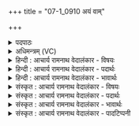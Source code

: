 +++
title = "07-1_0910 अयं वाम्"

+++
<details><summary>पदपाठः</summary>

अ꣣य꣢म्। वा꣣म्। मित्रा। मि। त्रा। वरुणा। सुतः꣢। सो꣡मः꣢꣯। ऋ꣣तावृधा। ऋत। वृधा। म꣡म꣢꣯। इत्। इ꣣ह꣢। श्रु꣣तम् ह꣡व꣢꣯म्। ९१०।
</details>

<details><summary>अधिमन्त्रम् (VC)</summary>

- मित्रावरुणौ
- गृत्समदः शौनकः
- गायत्री
- षड्जः
</details>

<details><summary>हिन्दी : आचार्य रामनाथ वेदालंकार - विषयः</summary>

प्रथम ऋचा में आत्मा और मन तथा राष्ट्रपति और प्रधानमन्त्री का विषय कहते हैं।
</details>

<details><summary>हिन्दी : आचार्य रामनाथ वेदालंकार - पदार्थः</summary>

पदार्थान्वयभाषाः -  प्रथम—आत्मा और मन के पक्ष में। हे (ऋतावृधा) सत्य को बढ़ानेवाले (मित्रावरुणा) आत्मा और मन ! (वाम्) तुम दोनों के लिए (अयम्) यह (सोमः) ज्ञान एवं कर्म का रस (सुतः) अभिषुत है। तुम दोनों (इह) यहाँ (मम) मेरे (हवम्) उद्बोधन को (श्रुतम्) सुनो ॥ द्वितीय—राजा और प्रधानमन्त्री के पक्ष में। हे (ऋतावृधा) न्याय को बढ़ानेवाले (मित्रावरुणा) राजा और प्रधानमन्त्री ! (वाम्) तुम दोनों के लिए (अयम्) यह (सोमः) राजकर (सुतः) अर्पित है। तुम दोनों (इह) इस राष्ट्र में (मम) मेरे (हवम्) राष्ट्रोन्नति के आह्वान को (श्रुतम्) सुनो ॥१॥ यहाँ श्लेषालङ्कार है ॥१॥
</details>

<details><summary>हिन्दी : आचार्य रामनाथ वेदालंकार - भावार्थः</summary>

भावार्थभाषाः -  मनुष्यों को चाहिए कि अपने आत्मा और मन को उद्बोधन देकर सब प्रकार का उत्कर्ष सिद्ध करें। इसीप्रकार राजा और प्रधानमन्त्री का कर्तव्य है कि वे प्रजाओं से राजकर लेकर प्रजा के हित के लिए उसे व्यय करें ॥१॥
</details>

<details><summary>संस्कृत : आचार्य रामनाथ वेदालंकार - विषयः</summary>

तत्रादौ आत्ममनसोर्नृपतिप्रधानमन्त्रिणोश्च विषयमाह।
</details>

<details><summary>संस्कृत : आचार्य रामनाथ वेदालंकार - पदार्थः</summary>

पदार्थान्वयभाषाः -  प्रथमः—आत्ममनःपक्षे। हे (ऋतावृधा) सत्यस्य वर्धकौ (मित्रावरुणा) आत्ममनसी। (वाम्) युवाभ्याम् (अयम्) एषः (सोमः) ज्ञानकर्मरसः (सुतः) अभिषुतः अस्ति। युवाम् (इह) अत्र (मम) मदीयम् (हवम्) उद्बोधनम् (श्रुतम्) शृणुतम् [श्रु श्रवणे भ्वादिः। ‘बहुलं छन्दसि’। अ० २।४।७३ इति शपो लुकि ‘श्रुवः शृ च’। अ ३।१।७४ इति न प्रवर्तते] ॥ द्वितीयः—नृपतिप्रधानमन्त्रिपक्षे। हे (ऋतावृधा) न्यायस्य वर्धकौ (मित्रावरुणा) नृपतिप्रधानमन्त्रिणौ२ ! (वाम्) युवाभ्याम् (अयम्) एषः (सोमः) राजकरः (सुतः) अर्पितः अस्ति। युवाम् (इह) राष्ट्रे (मम) मदीयम् (हवम्) राष्ट्रोन्नतेः आह्वानम् (श्रुतम्) शृणुतम् ॥१॥३ अत्र श्लेषालङ्कारः ॥१॥
</details>

<details><summary>संस्कृत : आचार्य रामनाथ वेदालंकार - भावार्थः</summary>

भावार्थभाषाः -  मनुष्यैः स्वकीये आत्ममनसी उद्बोध्य सर्वविधः समुत्कर्षः। नृपतिप्रधानामात्ययोश्च कर्तव्यमस्ति यत् तौ प्रजाभ्यो राजकरं गृहीत्वा प्रजाहिताय तस्य व्ययं कुर्याताम् ॥१॥
</details>

<details><summary>संस्कृत : आचार्य रामनाथ वेदालंकार - पादटिप्पनी</summary>

टिप्पणी:   १. ऋ० २।४१।४। २. मित्रवरुणा प्राणोदानवद् राजप्रधानामात्यौ इति ऋ० ४।३९।५ भाष्ये द०। ३. ऋग्भाष्ये दयानन्दर्षिर्मन्त्रमिमम् अध्यापकाध्येतृविषये व्याचष्टे।
</details>